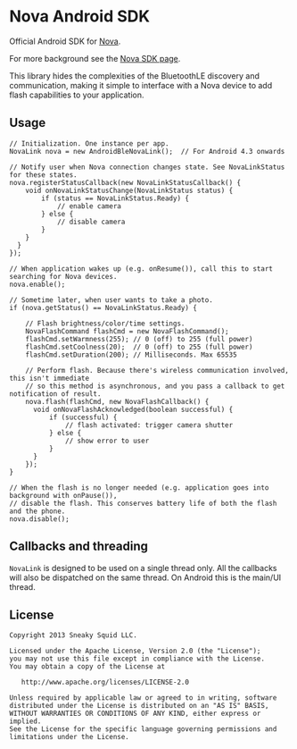 Nova Android SDK
================

Official Android SDK for [Nova](https://wantnova.com). 

For more background see the [Nova SDK page](https://wantnova.com/sdk/).

This library hides the complexities of the BluetoothLE discovery and communication, making
it simple to interface with a Nova device to add flash capabilities to your application.


Usage
-----

	// Initialization. One instance per app.
	NovaLink nova = new AndroidBleNovaLink();  // For Android 4.3 onwards

	// Notify user when Nova connection changes state. See NovaLinkStatus for these states.
	nova.registerStatusCallback(new NovaLinkStatusCallback() {
	    void onNovaLinkStatusChange(NovaLinkStatus status) {
	        if (status == NovaLinkStatus.Ready) {
	            // enable camera
	        } else {
	            // disable camera
	        }
	    }
	  }
	});

	// When application wakes up (e.g. onResume()), call this to start searching for Nova devices.
	nova.enable();

	// Sometime later, when user wants to take a photo.
	if (nova.getStatus() == NovaLinkStatus.Ready) {

	    // Flash brightness/color/time settings.
	    NovaFlashCommand flashCmd = new NovaFlashCommand();
	    flashCmd.setWarmness(255); // 0 (off) to 255 (full power)
	    flashCmd.setCoolness(20);  // 0 (off) to 255 (full power)
	    flashCmd.setDuration(200); // Milliseconds. Max 65535

	    // Perform flash. Because there's wireless communication involved, this isn't immediate
	    // so this method is asynchronous, and you pass a callback to get notification of result.
	    nova.flash(flashCmd, new NovaFlashCallback() {
	      void onNovaFlashAcknowledged(boolean successful) {
	          if (successful) {
	              // flash activated: trigger camera shutter
	          } else {
	              // show error to user
	          }
	      }
	    });
	}

	// When the flash is no longer needed (e.g. application goes into background with onPause()),
	// disable the flash. This conserves battery life of both the flash and the phone.
	nova.disable();


Callbacks and threading
-----------------------

`NovaLink` is designed to be used on a single thread only. All the callbacks will also be
dispatched on the same thread. On Android this is the main/UI thread.


License
-------

    Copyright 2013 Sneaky Squid LLC.

    Licensed under the Apache License, Version 2.0 (the "License");
    you may not use this file except in compliance with the License.
    You may obtain a copy of the License at

       http://www.apache.org/licenses/LICENSE-2.0

    Unless required by applicable law or agreed to in writing, software
    distributed under the License is distributed on an "AS IS" BASIS,
    WITHOUT WARRANTIES OR CONDITIONS OF ANY KIND, either express or implied.
    See the License for the specific language governing permissions and
    limitations under the License.
